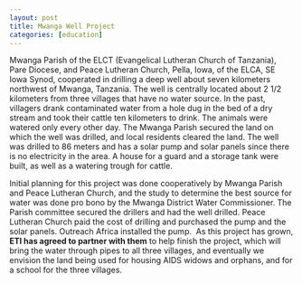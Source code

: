 ```yaml
---
layout: post
title: Mwanga Well Project
categories: [education]
---
```

Mwanga Parish of the ELCT (Evangelical Lutheran Church of Tanzania), Pare Diocese, and Peace Lutheran Church, Pella, Iowa, of the ELCA, SE Iowa Synod, cooperated in drilling a deep well about seven kilometers northwest of Mwanga, Tanzania. The well is centrally located about 2 1/2 kilometers from three villages that have no water source. In the past, villagers drank contaminated water from a hole dug in the bed of a dry stream and took their cattle ten kilometers to drink. The animals were watered only every other day. The Mwanga Parish secured the land on which the well was drilled, and local residents cleared the land. The well was drilled to 86 meters and has a solar pump and solar panels since there is no electricity in the area. A house for a guard and a storage tank were built, as well as a watering trough for cattle.

Initial planning for this project was done cooperatively by Mwanga Parish and Peace Lutheran Church, and the study to determine the best source for water was done pro bono by the Mwanga District Water Commissioner. The Parish committee secured the drillers and had the well drilled. Peace Lutheran Church paid the cost of drilling and purchased the pump and the solar panels. Outreach Africa installed the pump.  As this project has grown, <strong>ETI has agreed to partner with them</strong> to help finish the project, which will bring the water through pipes to all three villages, and eventually we envision the land being used for housing AIDS widows and orphans, and for a school for the three villages.

